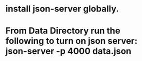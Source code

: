 # install json-server globally.
# From Data Directory run the following to turn on json server: json-server -p 4000 data.json